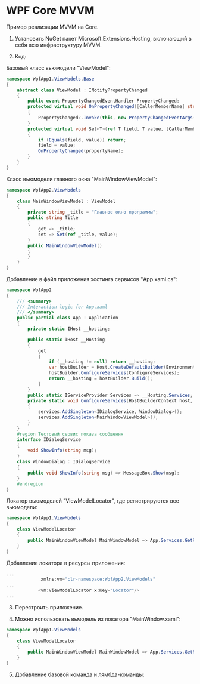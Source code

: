 # WPF Core MVVM

Пример реализации MVVM на Core.

1. Установить NuGet пакет Microsoft.Extensions.Hosting, включающий в себя всю инфраструктуру MVVM.

2. Код:

Базовый класс вьюмодели "ViewModel":
```csharp
namespace WpfApp1.ViewModels.Base
{
    abstract class ViewModel : INotifyPropertyChanged
    {
        public event PropertyChangedEventHandler PropertyChanged;
        protected virtual void OnPropertyChanged([CallerMemberName] string propertyName = null)
        {
            PropertyChanged?.Invoke(this, new PropertyChangedEventArgs(propertyName));
        }
        protected virtual void Set<T>(ref T field, T value, [CallerMemberName] string propertyName = null)
        {
            if (Equals(field, value)) return;
            field = value;
            OnPropertyChanged(propertyName);
        }
    }
}
```

Класс вьюмодели главного окна "MainWindowViewModel":
```csharp
namespace WpfApp2.ViewModels
{
    class MainWindowViewModel : ViewModel
    {
        private string _title = "Главное окно программы";
        public string Title
        {
            get => _title;
            set => Set(ref _title, value);
        }
        public MainWindowViewModel()
        {
        }
    }
}
```

Добавление в файл приложения хостинга сервисов "App.xaml.cs":
```csharp
namespace WpfApp2
{
    /// <summary>
    /// Interaction logic for App.xaml
    /// </summary>
    public partial class App : Application
    {
        private static IHost __hosting;

        public static IHost __Hosting
        {
            get
            {
                if (__hosting != null) return __hosting;
                var hostBuilder = Host.CreateDefaultBuilder(Environment.GetCommandLineArgs());
                hostBuilder.ConfigureServices(ConfigureServices);
                return __hosting = hostBuilder.Build();
            }
        }
        public static IServiceProvider Services => __Hosting.Services;
        private static void ConfigureServices(HostBuilderContext host, IServiceCollection services)
        {
            services.AddSingleton<IDialogService, WindowDialog>();
            services.AddSingleton<MainWindowViewModel>();
        }
    }
    #region Тестовый сервис показа сообщения
    interface IDialogService
    {
        void ShowInfo(string msg);
    }
    class WindowDialog : IDialogService
    {
        public void ShowInfo(string msg) => MessageBox.Show(msg);
    }
    #endregion
}
```

Локатор вьюмоделей "ViewModelLocator", где регистрируются все вьюмодели:
```csharp
namespace WpfApp1.ViewModels
{
    class ViewModelLocator
    {
        public MainWindowViewModel MainWindowModel => App.Services.GetRequiredService<MainWindowViewModel>();
    }
}
```

Добавление локатора в ресурсы приложения:
```csharp
...
             xmlns:vm="clr-namespace:WpfApp2.ViewModels"
...
            <vm:ViewModelLocator x:Key="Locator"/>
...
```

3. Перестроить приложение.

4. Можно использовать вьмодель из локатора "MainWindow.xaml":
```csharp
namespace WpfApp1.ViewModels
{
    class ViewModelLocator
    {
        public MainWindowViewModel MainWindowModel => App.Services.GetRequiredService<MainWindowViewModel>();
    }
}
```

5. Добавление базовой команда и лямбда-команды:


